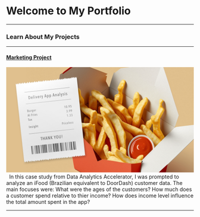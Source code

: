 # Welcome to My Portfolio

---

### Learn About My Projects

---
#### [Marketing Project](https://www.linkedin.com/pulse/delivery-app-marketing-analysis-gregory-santoro/)
[<img src="images/Delivery-App-Analysis_Image_Gregory-Santoro_2 .png?raw=true"/>](https://www.linkedin.com/pulse/delivery-app-marketing-analysis-gregory-santoro/)
&nbsp;
In this case study from Data Analytics Accelerator, I was prompted to analyze an iFood (Brazilian equivalent to DoorDash) customer data. The main focuses were:
What were the ages of the customers?
How much does a customer spend relative to thier income?
How does income level influence the total amount spent in the app?

---
